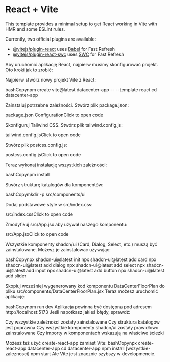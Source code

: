 # React + Vite

This template provides a minimal setup to get React working in Vite with HMR and some ESLint rules.

Currently, two official plugins are available:

- [@vitejs/plugin-react](https://github.com/vitejs/vite-plugin-react/blob/main/packages/plugin-react/README.md) uses [Babel](https://babeljs.io/) for Fast Refresh
- [@vitejs/plugin-react-swc](https://github.com/vitejs/vite-plugin-react-swc) uses [SWC](https://swc.rs/) for Fast Refresh

Aby uruchomić aplikację React, najpierw musimy skonfigurować projekt. Oto kroki jak to zrobić:

Najpierw stwórz nowy projekt Vite z React:

bashCopynpm create vite@latest datacenter-app -- --template react
cd datacenter-app

Zainstaluj potrzebne zależności. Stwórz plik package.json:

package.json ConfigurationClick to open code

Skonfiguruj Tailwind CSS. Stwórz plik tailwind.config.js:

tailwind.config.jsClick to open code

Stwórz plik postcss.config.js:

postcss.config.jsClick to open code

Teraz wykonaj instalację wszystkich zależności:

bashCopynpm install

Stwórz strukturę katalogów dla komponentów:

bashCopymkdir -p src/components/ui

Dodaj podstawowe style w src/index.css:

src/index.cssClick to open code

Zmodyfikuj src/App.jsx aby używał naszego komponentu:

src/App.jsxClick to open code

Wszystkie komponenty shadcn/ui (Card, Dialog, Select, etc.) muszą być zainstalowane. Możesz je zainstalować używając:

bashCopynpx shadcn-ui@latest init
npx shadcn-ui@latest add card
npx shadcn-ui@latest add dialog
npx shadcn-ui@latest add select
npx shadcn-ui@latest add input
npx shadcn-ui@latest add button
npx shadcn-ui@latest add slider

Skopiuj wcześniej wygenerowany kod komponentu DataCenterFloorPlan do pliku src/components/DataCenterFloorPlan.jsx
Teraz możesz uruchomić aplikację:

bashCopynpm run dev
Aplikacja powinna być dostępna pod adresem http://localhost:5173
Jeśli napotkasz jakieś błędy, sprawdź:

Czy wszystkie zależności zostały zainstalowane
Czy struktura katalogów jest poprawna
Czy wszystkie komponenty shadcn/ui zostały prawidłowo zainstalowane
Czy importy w komponentach wskazują na właściwe ścieżki

Możesz też użyć create-react-app zamiast Vite:
bashCopynpx create-react-app datacenter-app
cd datacenter-app
npm install [wszystkie-zaleznosci]
npm start
Ale Vite jest znacznie szybszy w developmencie.
